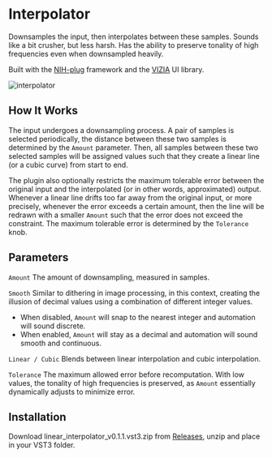 # Interpolator

Downsamples the input, then interpolates between these samples. Sounds like a bit crusher, but less harsh. Has the ability to preserve tonality of high frequencies even when downsampled heavily.

Built with the [NIH-plug](https://github.com/robbert-vdh/nih-plug) framework and the [VIZIA](https://github.com/vizia/vizia) UI library.

![interpolator](https://github.com/Everither/interpolator/assets/122586326/59d7b935-0f6b-41bf-b8bd-bc548e290c99)

## How It Works

The input undergoes a downsampling process. A pair of samples is selected periodically, the distance between these two samples is determined by the `Amount` parameter. Then, all samples between these two selected samples will be assigned values such that they create a linear line (or a cubic curve) from start to end. 

The plugin also optionally restricts the maximum tolerable error between the original input and the interpolated (or in other words, approximated) output. Whenever a linear line drifts too far away from the original input, or more precisely, whenever the error exceeds a certain amount, then the line will be redrawn with a smaller `Amount` such that the error does not exceed the constraint. The maximum tolerable error is determined by the `Tolerance` knob. 

## Parameters
`Amount` The amount of downsampling, measured in samples.

`Smooth` Similar to dithering in image processing, in this context, creating the illusion of decimal values using a combination of different integer values.
- When disabled, `Amount` will snap to the nearest integer and automation will sound discrete. 
- When enabled, `Amount` will stay as a decimal and automation will sound smooth and continuous.

`Linear / Cubic` Blends between linear interpolation and cubic interpolation.

`Tolerance` The maximum allowed error before recomputation. With low values, the tonality of high frequencies is preserved, as `Amount` essentially dynamically adjusts to minimize error.

## Installation

Download linear_interpolator_v0.1.1.vst3.zip from [Releases](https://github.com/Everither/linear-interpolator/releases/tag/0.1.0), unzip and place in your VST3 folder. 
